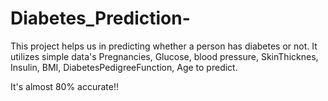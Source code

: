 # Diabetes_Prediction-
This project helps us in predicting whether a person has diabetes or not. It utilizes simple data's Pregnancies, Glucose, blood pressure, SkinThicknes, Insulin, BMI, DiabetesPedigreeFunction, Age to predict.

It's almost 80% accurate!!
